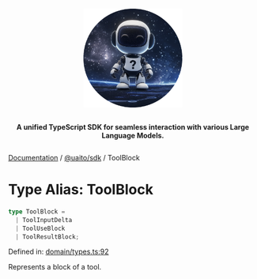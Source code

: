 <div style="display:flex; flex-direction:column; align-items:center;">
<p align="center">
  <img src="../UAITO.png" alt="UAITO Logo" width="200"/>
</p>

<p align="center">
  <strong>A unified TypeScript SDK for seamless interaction with various Large Language Models.</strong>
</p>
</div>

[Documentation](README.md) / [@uaito/sdk](@uaito.sdk.md) / ToolBlock

# Type Alias: ToolBlock

```ts
type ToolBlock = 
  | ToolInputDelta
  | ToolUseBlock
  | ToolResultBlock;
```

Defined in: [domain/types.ts:92](https://github.com/elribonazo/uaito/blob/02b540c7fb117ee73578d4c4974ca392894aea8b/packages/sdk/src/domain/types.ts#L92)

Represents a block of a tool.

